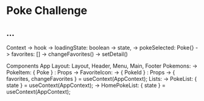 # Poke Challenge

## ...

Context
  -> hook
    -> loadingState: boolean
    -> state,
    -> pokeSelected: Poke{}
    -> favorites: []
    -> changeFavorites()
    -> setDetail()


Components
App
Layout: Layout, Header, Menu, Main, Footer
Pokemons:
  -> PokeItem: { Poke } : Props
  -> FavoriteIcon:
    -> { PokeId } : Props
    -> { favorites, changeFavorites } = useContext(AppContext);
Lists:
  -> PokeList: { state } = useContext(AppContext);
  -> HomePokeList: { state } = useContext(AppContext);

